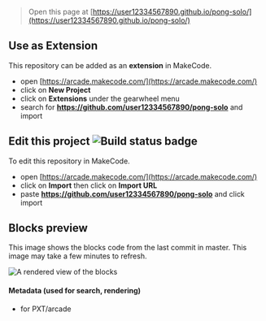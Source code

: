  


> Open this page at [https://user12334567890.github.io/pong-solo/](https://user12334567890.github.io/pong-solo/)

## Use as Extension

This repository can be added as an **extension** in MakeCode.

* open [https://arcade.makecode.com/](https://arcade.makecode.com/)
* click on **New Project**
* click on **Extensions** under the gearwheel menu
* search for **https://github.com/user12334567890/pong-solo** and import

## Edit this project ![Build status badge](https://github.com/user12334567890/pong-solo/workflows/MakeCode/badge.svg)

To edit this repository in MakeCode.

* open [https://arcade.makecode.com/](https://arcade.makecode.com/)
* click on **Import** then click on **Import URL**
* paste **https://github.com/user12334567890/pong-solo** and click import

## Blocks preview

This image shows the blocks code from the last commit in master.
This image may take a few minutes to refresh.

![A rendered view of the blocks](https://github.com/user12334567890/pong-solo/raw/master/.github/makecode/blocks.png)

#### Metadata (used for search, rendering)

* for PXT/arcade
<script src="https://makecode.com/gh-pages-embed.js"></script><script>makeCodeRender("{{ site.makecode.home_url }}", "{{ site.github.owner_name }}/{{ site.github.repository_name }}");</script>
